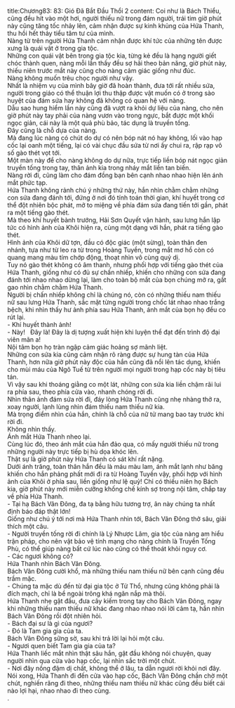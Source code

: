 title:Chương83: 83: Gió Đã Bắt Đầu Thổi 2
content:
Coi như là Bách Thiểu, cũng đều hít vào một hơi, người thiếu nữ trong đám người, trái tim giờ phút này cũng tăng tốc nhảy lên, cảm nhận được sự kinh khủng của Hứa Thanh, thu hồi hết thảy tiểu tâm tư của mình.<br>Nàng từ trên người Hứa Thanh cảm nhận được khí tức của những tên được xưng là quái vật ở trong gia tộc.<br>Những con quái vật bên trong gia tộc kia, từng kẻ đều là hạng người giết chóc thành quen, nàng mỗi lần thấy đều sợ hãi theo bản năng, giờ phút này, thiếu niên trước mắt này cũng cho nàng cảm giác giống như đúc.<br>Nàng không muốn trêu chọc người như vậy.<br>Nhất là nhiệm vụ của mình bây giờ đã hoàn thành, đưa tới rất nhiều sứa, người trong giáo có thể thuận lợi thu thập được vật muốn có ở trong sào huyệt của đám sứa hay không đã không có quan hệ với nàng.<br>Dẫu sao hung hiểm lần này cũng đã vượt ra khỏi dự liệu của nàng, cho nên giờ phút này tay phải của nàng vươn vào trong ngực, bắt được một khối ngọc giản, cái này là một quả phù bảo, tác dụng là truyền tống.<br>Đây cũng là chỗ dựa của nàng.<br>Mà đang lúc nàng có chút do dự có nên bóp nát nó hay không, lối vào hạp cốc lại oanh một tiếng, lại có vài chục đầu sứa từ nơi ấy chui ra, rập rạp vô số gào thét vọt tới.<br>Một màn này để cho nàng không do dự nữa, trực tiếp liền bóp nát ngọc giản truyền tống trong tay, thân ảnh kia trong nháy mắt liền tan biến.<br>Nàng rời đi, cũng làm cho đám đồng bạn bên cạnh nhao nhao hiện lên ánh mắt phức tạp.<br>Hứa Thanh không rảnh chú ý những thứ này, hắn nhìn chằm chằm những con sứa đang đánh tới, đứng ở nơi đó tính toán thời gian, khí huyết trong cơ thể đột nhiên bộc phát, mở to miệng về phía đám sứa đang tiến tới gần, phát ra một tiếng gào thét.<br>Mà theo khí huyết bành trướng, Hải Sơn Quyết vận hành, sau lưng hắn lập tức có hình ảnh của Khôi hiện ra, cùng một dạng với hắn, phát ra tiếng gào thét.<br>Hình ảnh của Khôi dữ tợn, đầu có độc giác (một sừng), toàn thân đen nhánh, tựa như từ leo ra từ trong Hoàng Tuyền, trong mắt mơ hồ còn có quang mang màu tím chớp động, thoạt nhìn vô cùng quỷ dị.<br>Tuy nó gào thét không có âm thanh, nhưng phối hợp với tiếng gào thét của Hứa Thanh, giống như có đủ sự chấn nhiếp, khiến cho những con sứa đang đánh tới nhao nhao dừng lại, làm cho toàn bộ mắt của bọn chúng mở ra, gắt gao nhìn chằm chằm Hứa Thanh.<br>Người bị chấn nhiếp không chỉ là chúng nó, còn có những thiếu nam thiếu nữ sau lưng Hứa Thanh, sắc mặt từng người trong chốc lát nhao nhao trắng bệch, khi nhìn thấy hư ảnh phía sau Hứa Thanh, ánh mắt của bọn họ đều co rút lại.<br>- Khí huyết thành ảnh!<br>- Này!   Đây là! Đây là dị tượng xuất hiện khi luyện thể đạt đến trình độ đại viên mãn a!<br>Nội tâm bọn họ tràn ngập cảm giác hoảng sợ mãnh liệt.<br>Những con sứa kia cũng cảm nhận rõ ràng được sự hung tàn của Hứa Thanh, hơn nữa giờ phút này độc của hắn cũng đã nổi lên tác dụng, khiến cho mùi máu của Ngô Tuế từ trên người mọi người trong hạp cốc này bị tiêu tán.<br>Vì vậy sau khi thoáng giằng co một lát, những con sứa kia liền chậm rãi lui ra phía sau, theo phía cửa vào, nhanh chóng rời đi.<br>Nhìn thân ảnh đám sứa rời đi, đáy lòng Hứa Thanh cũng nhẹ nhàng thở ra, xoay người, lạnh lùng nhìn đám thiếu nam thiếu nữ kia.<br>Mà trọng điểm nhìn của hắn, chính là chỗ của nữ tử mang bao tay trước khi rời đi.<br>Không nhìn thấy.<br>Ánh mắt Hứa Thanh nheo lại.<br>Cùng lúc đó, theo ánh mắt của hắn đảo qua, có mấy người thiếu nữ trong những người này trực tiếp bị hù dọa khóc lên.<br>Thật sự là giờ phút này Hứa Thanh có sát khí rất nặng.<br>Dưới ánh trăng, toàn thân hắn đều là máu màu lam, ánh mắt lạnh như băng khiến cho hắn phảng phất mới đi ra từ Hoàng Tuyền vậy, phối hợp với hình ảnh của Khôi ở phía sau, liền giống như lệ quỷ! Chỉ có thiếu niên họ Bách kia, giờ phút này mới miễn cưỡng khống chế kính sợ trong nội tâm, chắp tay về phía Hứa Thanh.<br>- Tại hạ Bách Vân Đông, đa tạ bằng hữu tương trợ, ân này chúng ta nhất định báo đáp thật lớn!<br>Giống như chú ý tới nơi mà Hứa Thanh nhìn tới, Bách Vân Đông thở sâu, giải thích một câu.<br>- Người truyền tống rời đi chính là Lý Nhược Lâm, gia tộc của nàng am hiểu trận pháp, cho nên vật bảo vệ tính mạng cho nàng chính là Truyền Tống Phù, có thể giúp nàng bất cứ lúc nào cũng có thể thoát khỏi nguy cơ.<br>- Các ngươi không có?<br>Hứa Thanh nhìn Bách Vân Đông.<br>Bách Vân Đông cười khổ, mà những thiếu nam thiếu nữ bên cạnh cũng đều trầm mặc.<br>- Chúng ta mặc dù đến từ đại gia tộc ở Tử Thổ, nhưng cũng không phải là đích mạch, chỉ là bề ngoài trông khá ngăn nắp mà thôi.<br>Hứa Thanh nhẹ gật đầu, đưa cây kiếm trong tay cho Bách Vân Đông, ngay khi những thiếu nam thiếu nữ khác đang nhao nhao nói lời cảm tạ, hắn nhìn Bách Vân Đông rồi đột nhiên hỏi.<br>- Bách đại sư là gì của ngươi?<br>- Đó là Tam gia gia của ta.<br>Bách Vân Đông sững sờ, sau khi trả lời lại hỏi một câu.<br>- Ngươi quen biết Tam gia gia của ta?<br>Hứa Thanh liếc mắt nhìn thật sâu hắn, gật đầu không nói chuyện, quay người nhìn qua cửa vào hạp cốc, lại nhìn sắc trời một chút.<br>- Nơi đây nồng đậm dị chất, không thể ở lâu, ta dẫn ngươi rời khỏi nơi đây.<br>Nói xong, Hứa Thanh đi đến cửa vào hạp cốc, Bách Vân Đông chần chờ một chút, nghiến răng đi theo, những thiếu nam thiếu nữ khác cũng đều biết cái nào lợi hại, nhao nhao đi theo cùng.<br>.<br>